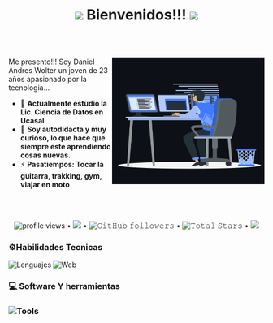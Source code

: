 <h1 align="center">
  <img src="GIF/Earth.gif" width="24px">
  Bienvenidos!!!
  <img src="GIF/Hi.gif" width="40px" />
</h1>

<br/>
<br/>

<p><img align="right" height="250" width="300" src="https://raw.githubusercontent.com/SubhadeepZilong/SubhadeepZilong/main/icons/animation_500_kxa883sd.gif" alt="SubhadeepZilong" /></p>


Me presento!!!
              Soy Daniel Andres Wolter un joven de 23 años apasionado por la tecnologia...
- 🔭 **Actualmente estudio la Lic. Ciencia de Datos en Ucasal**
- 🌱 **Soy autodidacta y muy curioso, lo que hace que siempre este aprendiendo cosas nuevas.**
- ⚡ **Pasatiempos: Tocar la guitarra, trakking, gym, viajar en moto**

<br/>
<br/>




<p align="center">
  <img alt = "profile views" src="https://komarev.com/ghpvc/?username=GovindSingh9447&style=flat&color=blue"> •   
  <a href="https://user-badge.committers.top/india_private/GovindSingh9447"><img src="https://user-badge.committers.top/india_private/GovindSingh9447.svg"></a> •
  <img alt="𝙶𝚒𝚝𝙷𝚞𝚋 𝚏𝚘𝚕𝚕𝚘𝚠𝚎𝚛𝚜" src="https://img.shields.io/github/followers/GovindSingh9447?label=Followers&style=social"> •
  <img src="https://img.shields.io/github/stars/GovindSingh9447?label=Stars" alt="𝚃𝚘𝚝𝚊𝚕 𝚂𝚝𝚊𝚛𝚜"> •
  <a href="https://github.com/sponsors/GovindSingh9447"><img src="https://img.shields.io/static/v1?label=Sponsor&message=%E2%9D%A4&logo=GitHub&color=%23fe8e86"/></a>
</p>

<h3> ⚙️Habilidades Tecnicas</h3>

  ![Lenguajes](https://skillicons.dev/icons?i=py,java,mysql)
  ![Web](https://skillicons.dev/icons?i=html,css)

<h3>💻 Software Y herramientas<h3/>
  
  ![Tools](https://skillicons.dev/icons?i=windows,vscode,git,github)
